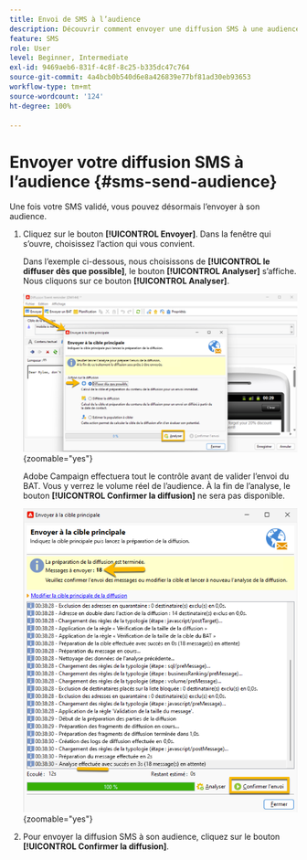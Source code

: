```yaml
---
title: Envoi de SMS à l’audience
description: Découvrir comment envoyer une diffusion SMS à une audience
feature: SMS
role: User
level: Beginner, Intermediate
exl-id: 9469aeb6-831f-4c8f-8c25-b335dc47c764
source-git-commit: 4a4bcb0b540d6e8a426839e77bf81ad30eb93653
workflow-type: tm+mt
source-wordcount: '124'
ht-degree: 100%

---
```


# Envoyer votre diffusion SMS à l’audience {#sms-send-audience}

Une fois votre SMS validé, vous pouvez désormais l’envoyer à son audience.

1. Cliquez sur le bouton **[!UICONTROL Envoyer]**.
Dans la fenêtre qui s’ouvre, choisissez l’action qui vous convient.

   Dans l’exemple ci-dessous, nous choisissons de **[!UICONTROL le diffuser dès que possible]**, le bouton **[!UICONTROL Analyser]** s’affiche. Nous cliquons sur ce bouton **[!UICONTROL Analyser]**.

   ![](assets/send_action.png){zoomable="yes"}

   Adobe Campaign effectuera tout le contrôle avant de valider l’envoi du BAT. Vous y verrez le volume réel de l’audience. À la fin de l’analyse, le bouton **[!UICONTROL Confirmer la diffusion]** ne sera pas disponible.

   ![](assets/send_analyze.png){zoomable="yes"}

1. Pour envoyer la diffusion SMS à son audience, cliquez sur le bouton **[!UICONTROL Confirmer la diffusion]**.
